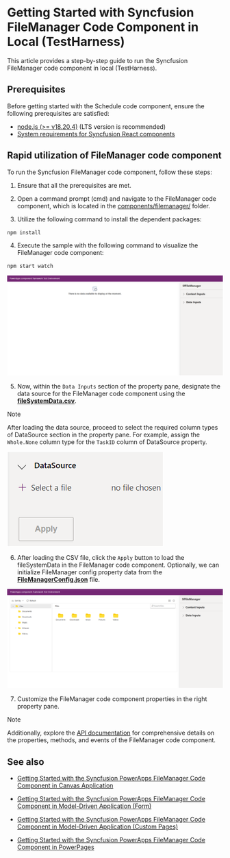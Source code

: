 # Getting Started with Syncfusion FileManager Code Component in Local (TestHarness)

This article provides a step-by-step guide to run the Syncfusion FileManager code component in local (TestHarness).

## Prerequisites

Before getting started with the Schedule code component, ensure the following prerequisites are satisfied:

- [node.js (>= v18.20.4)](https://nodejs.org/en/download/) (LTS version is recommended)
- [System requirements for Syncfusion React components](https://ej2.syncfusion.com/react/documentation/system-requirement)

## Rapid utilization of FileManager code component

To run the Syncfusion FileManager code component, follow these steps:

1. Ensure that all the prerequisites are met.

2. Open a command prompt (cmd) and navigate to the FileManager code component, which is located in the [components/filemanager/](../../components/filemanager/) folder.

3. Utilize the following command to install the dependent packages:

```bash
npm install
```

4. Execute the sample with the following command to visualize the FileManager code component:

```bash
npm start watch
```

![Output1](../images/filemanager/CC-Output1.png)

5. Now, within the `Data Inputs` section of the property pane, designate the data source for the FileManager code component using the [**fileSystemData.csv**](../../components/filemanager/data/fileSystemData.csv).

> [!NOTE]
> After loading the data source, proceed to select the required column types of DataSource section in the property pane. For example, assign the `Whole.None` column type for the `TaskID` column of DataSource property.

![CSV Import](../images/common/CC-CSVImport.png)

6. After loading the CSV file, click the `Apply` button to load the fileSystemData in the FileManager code component. Optionally, we can initialize FileManager config property data from the [**FileManagerConfig.json**](../../components/filemanager/data/FileManagerConfig.json) file.

![Output2](../images/filemanager/CC-Output2.png)

7. Customize the FileManager code component properties in the right property pane.

> [!NOTE]
> Additionally, explore the [API documentation](./api.md) for comprehensive details on the properties, methods, and events of the FileManager code component.

## See also

- [Getting Started with the Syncfusion PowerApps FileManager Code Component in Canvas Application](getting-started-with-canvas.md)

- [Getting Started with the Syncfusion PowerApps FileManager Code Component in Model-Driven Application (Form)](getting-started-with-model-driven-form.md)

- [Getting Started with the Syncfusion PowerApps FileManager Code Component in Model-Driven Application (Custom Pages)](getting-started-with-model-driven-custom-pages.md)

- [Getting Started with the Syncfusion PowerApps FileManager Code Component in PowerPages](getting-started-with-power-pages.md)
